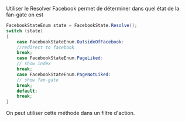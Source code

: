 Utiliser le Resolver Facebook permet de déterminer dans quel état de la fan-gate on est

```cs
FacebookStateEnum state = FacebookState.Resolve();
switch (state)
{
	case FacebookStateEnum.OutsideOfFacebook:
	//redirect to facebook
	break;
	case FacebookStateEnum.PageLiked:
	// show index
	break;
	case FacebookStateEnum.PageNotLiked:
	// show fan-gate
	break;
	default:
	break;
}
```

On peut utiliser cette méthode dans un filtre d'action.
